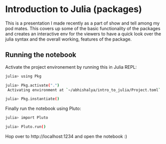 # Introduction to Julia (packages)

This is a presentation I made recently as a part of show and tell among my
pod mates. This covers up some of the basic functionality of the packages and
creates an interactive env for the viewers to have a quick look over the julia
syntax and the overall working, features of the package.

## Running the notebook

Activate the project environement by running this in Julia REPL:

```sh
julia> using Pkg

julia> Pkg.activate(".")
 Activating environment at `~/abhishalya/intro_to_julia/Project.toml`

julia> Pkg.instantiate()
```

Finally run the notebook using Pluto:

```sh
julia> import Pluto

julia> Pluto.run()
```

Hop over to http://localhost:1234 and open the notebook :)
